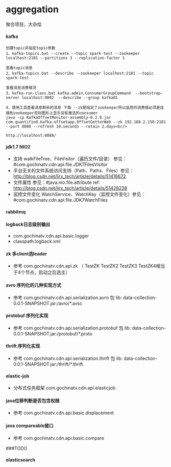 # aggregation
聚合项目，大杂烩

#### kafka
```
创建topic并指定topic参数
1、kafka-topics.bat --create --topic spark-test --zookeeper localhost:2181 --partitions 3 --replication-factor 1

查看topic消息
2、kafka-topics.bat --describe --zookeeper localhost:2181 --topic spark-test 

查看消息消费情况
3、kafka-run-class.bat kafka.admin.ConsumerGroupCommand  --bootstrap-server localhost:9092  --describe --group kafka01

4、使用工具查看消息剩余的消息 下面 --zk是指定了zookeeper所以监控的消费端必须是连接到zookeeper否则图形上显示没有激活的consumer
java -cp KafkaOffsetMonitor-assembly-0.2.0.jar com.quantifind.kafka.offsetapp.OffsetGetterWeb --zk 192.168.2.150:2181 --port 8088 --refresh 10.seconds --retain 2.days<br/>

http://localhost:8088/
```

#### jdk1.7 NIO2 
+ 支持 walkFileTree、FileVisitor（遍历文件/目录） 参见：#com.gochinatv.cdn.api.file.JDK7FilesVisitor
+ 平台无关的文件系统访问支持（Path、Paths、Files）参见：http://blog.csdn.net/lirx_tech/article/details/51416672
+ 文件属性 参见：#java.nio.file.attribute ref: http://blog.csdn.net/lirx_tech/article/details/51428238
+ 监控文件变化 WatchService、WatchKey（监控文件变化）参见：#com.gochinatv.cdn.api.file.JDK7WatchFiles

#### rabbitmq

#### logback日志级别输出
+ com.gochinatv.cdn.api.basic.logger
+ classpath:logback.xml

#### zk 多client选leader
+ 参考 com.gochinatv.cdn.api.zk  （ TestZK TestZK2  TestZK3  TestZK4相当于4个节点，启动之后选主）

#### avro 序列化的几种实现方式
+ 参考 com.gochinatv.cdn.api.serialization.avro 包    lib: data-collection-0.0.1-SNAPSHOT.jar:/avro/*.avsc

#### protobuf 序列化实现
+ 参考 com.gochinatv.cdn.api.serialization.protobuf 包  lib: data-collection-0.0.1-SNAPSHOT.jar:/protobuf/*.proto

#### thrift 序列化实现
+ 参考 com.gochinatv.cdn.api.serialization.thrift 包  lib: data-collection-0.0.1-SNAPSHOT.jar:/thrift/*.thrift

#### elastic-job
+ 分布式任务框架 com.gochinatv.cdn.api.elasticjob

#### java位移判断是否包含权限
+ 参考   com.gochinatv.cdn.api.basic.displacement

#### java compareable接口
+ 参考   com.gochinatv.cdn.api.basic.compare


###TODO
#### elasticsearch

